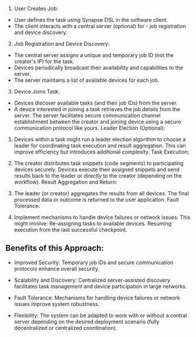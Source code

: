 1. User Creates Job:
- User defines the task using Synapse DSL in the software client.
- The client interacts with a central server (optional) for - job registration and device discovery.

2. Job Registration and Device Discovery:
- The central server assigns a unique and temporary job ID (not the creator's IP) for the task.
- Devices periodically broadcast their availability and capabilities to the server.
- The server maintains a list of available devices for each job.

3. Device Joins Task:

- Devices discover available tasks (and their job IDs) from the server.
- A device interested in joining a task retrieves the job details from the server.
The server facilitates secure communication channel establishment between the creator and joining device using a secure communication protocol like yours.
Leader Election (Optional):

1. Devices within a task might run a leader election algorithm to choose a leader for coordinating task execution and result aggregation. This can improve efficiency but introduces additional complexity.
Task Execution:

1. The creator distributes task snippets (code segments) to participating devices securely.
Devices execute their assigned snippets and send results back to the leader or directly to the creator (depending on the workflow).
Result Aggregation and Return:

1. The leader (or creator) aggregates the results from all devices.
The final processed data or outcome is returned to the user application.
Fault Tolerance:

1. Implement mechanisms to handle device failures or network issues. This might involve:
Re-assigning tasks to available devices.
Resuming execution from the last successful checkpoint.

## Benefits of this Approach:

- Improved Security: Temporary job IDs and secure communication protocols enhance overall security.

- Scalability and Discovery: Centralized server-assisted discovery facilitates task management and device participation in large networks.

- Fault Tolerance: Mechanisms for handling device failures or network issues improve system robustness.

- Flexibility: The system can be adapted to work with or without a central server depending on the desired deployment scenario (fully decentralized or centralized coordination).
